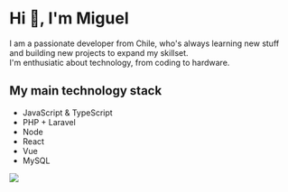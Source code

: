 <h1>Hi 👋, I'm Miguel</h1>

<p>I am a passionate developer from Chile, who's always learning new stuff and building new projects to expand my skillset.<br/> I'm enthusiatic about technology, from coding to hardware.</p>

<h2>My main technology stack</h2>

<ul>
  <li>JavaScript & TypeScript</li>
  <li>PHP + Laravel</li>
  <li>Node</li>
  <li>React</li>
  <li>Vue</li>
  <li>MySQL</li>
</ul>

![](https://komarev.com/ghpvc/?username=MiguelHigueraDev)





